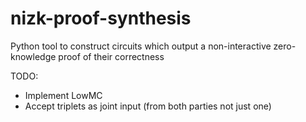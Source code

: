 # nizk-proof-synthesis
Python tool to construct circuits which output a non-interactive zero-knowledge proof of their correctness

TODO:
 - Implement LowMC
 - Accept triplets as joint input (from both parties not just one)

